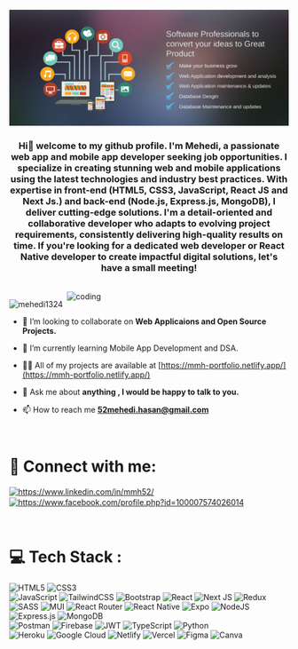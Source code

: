 ![logo](https://github.com/Mehedi1324/Mehedi1324/blob/main/15295155522947.jpg)
<h3 align="center">Hi👋 welcome to my github profile. I'm Mehedi, a passionate web app and mobile app developer seeking job opportunities. I specialize in creating stunning web and mobile applications using the latest technologies and industry best practices. With expertise in front-end (HTML5, CSS3, JavaScript, React JS and Next Js.) and back-end (Node.js, Express.js, MongoDB), I deliver cutting-edge solutions. I'm a detail-oriented and collaborative developer who adapts to evolving project requirements, consistently delivering high-quality results on time. If you're looking for a dedicated web developer or React Native developer to create impactful digital solutions, let's have a small meeting!</h3>

<br>
<img align="right" alt="coding" width="400" src="https://camo.githubusercontent.com/8103ff09009e0adf2b59b5681415c524374d51f492ad63491eb0821c14b8a08c/68747470733a2f2f63646e2e6472696262626c652e636f6d2f75736572732f323531343230382f73637265656e73686f74732f393435373632322f7765625f646576656c6f7065722e676966">

<p align="left"> <img src="https://komarev.com/ghpvc/?username=mehedi1324&label=Profile%20views&color=0e75b6&style=flat" alt="mehedi1324" /> </p>

- 👯 I’m looking to collaborate on **Web Applicaions and Open Source Projects.**

- 🌱 I’m currently learning Mobile App Development and DSA.<br>

- 👨‍💻 All of my projects are available at [https://mmh-portfolio.netlify.app/](https://mmh-portfolio.netlify.app/)

- 💬 Ask me about **anything , I would be happy to talk to you.**

- 📫 How to reach me **52mehedi.hasan@gmail.com**


<br>
<h1 align="left">🔗 Connect with me:</h1>
<p align="left">
<a href="https://linkedin.com/in/mmh52/" target="_blank"><img align="center" src="https://raw.githubusercontent.com/rahuldkjain/github-profile-readme-generator/master/src/images/icons/Social/linked-in-alt.svg" alt="https://www.linkedin.com/in/mmh52/" height="30" width="40" /></a>
<a href="https://www.facebook.com/profile.php?id=100007574026014" target="blank"><img align="center" src="https://raw.githubusercontent.com/rahuldkjain/github-profile-readme-generator/master/src/images/icons/Social/facebook.svg" alt="https://www.facebook.com/profile.php?id=100007574026014" height="30" width="40" /></a>
</p>
<br>

# <h1> 💻 Tech Stack : </h1>
![HTML5](https://img.shields.io/badge/html5-%23E34F26.svg?style=for-the-badge&logo=html5&logoColor=white) 
![CSS3](https://img.shields.io/badge/css3-%231572B6.svg?style=for-the-badge&logo=css3&logoColor=white)  
![JavaScript](https://img.shields.io/badge/javascript-%23323330.svg?style=for-the-badge&logo=javascript&logoColor=%23F7DF1E) 
![TailwindCSS](https://img.shields.io/badge/tailwindcss-%2338B2AC.svg?style=for-the-badge&logo=tailwind-css&logoColor=white) 
![Bootstrap](https://img.shields.io/badge/bootstrap-%23563D7C.svg?style=for-the-badge&logo=bootstrap&logoColor=white) 
![React](https://img.shields.io/badge/react-%2320232a.svg?style=for-the-badge&logo=react&logoColor=%2361DAFB) 
![Next JS](https://img.shields.io/badge/Next-black?style=for-the-badge&logo=next.js&logoColor=white) 
![Redux](https://img.shields.io/badge/redux-%23593d88.svg?style=for-the-badge&logo=redux&logoColor=white) 
![SASS](https://img.shields.io/badge/SASS-hotpink.svg?style=for-the-badge&logo=SASS&logoColor=white) 
![MUI](https://img.shields.io/badge/MUI-%230081CB.svg?style=for-the-badge&logo=material-ui&logoColor=white) 
![React Router](https://img.shields.io/badge/React_Router-CA4245?style=for-the-badge&logo=react-router&logoColor=white) 
![React Native](https://img.shields.io/badge/react_native-%2320232a.svg?style=for-the-badge&logo=react&logoColor=%2361DAFB) 
![Expo](https://img.shields.io/badge/expo-1C1E24?style=for-the-badge&logo=expo&logoColor=#D04A37)
![NodeJS](https://img.shields.io/badge/node.js-6DA55F?style=for-the-badge&logo=node.js&logoColor=white) 
![Express.js](https://img.shields.io/badge/express.js-%23404d59.svg?style=for-the-badge&logo=express&logoColor=%2361DAFB) 
![MongoDB](https://img.shields.io/badge/MongoDB-%234ea94b.svg?style=for-the-badge&logo=mongodb&logoColor=white) 	
![Postman](https://img.shields.io/badge/Postman-FF6C37?style=for-the-badge&logo=postman&logoColor=white) 
![Firebase](https://img.shields.io/badge/firebase-%23039BE5.svg?style=for-the-badge&logo=firebase) 
![JWT](https://img.shields.io/badge/JWT-black?style=for-the-badge&logo=JSON%20web%20tokens) 
![TypeScript](https://img.shields.io/badge/typescript-%23007ACC.svg?style=for-the-badge&logo=typescript&logoColor=white) 
![Python](https://img.shields.io/badge/python-3670A0?style=for-the-badge&logo=python&logoColor=ffdd54)  
![Heroku](https://img.shields.io/badge/heroku-%23430098.svg?style=for-the-badge&logo=heroku&logoColor=white) 
![Google Cloud](https://img.shields.io/badge/Google%20Cloud-%234285F4.svg?style=for-the-badge&logo=google-cloud&logoColor=white) 
![Netlify](https://img.shields.io/badge/netlify-%23000000.svg?style=for-the-badge&logo=netlify&logoColor=#00C7B7) 
![Vercel](https://img.shields.io/badge/vercel-%23000000.svg?style=for-the-badge&logo=vercel&logoColor=white) 
![Figma](https://img.shields.io/badge/figma-%23F24E1E.svg?style=for-the-badge&logo=figma&logoColor=white) 
![Canva](https://img.shields.io/badge/Canva-%2300C4CC.svg?style=for-the-badge&logo=Canva&logoColor=white) 
<br>
<!-- # <h1> 📊 GitHub Stats: </h2>
![](https://github-readme-stats.vercel.app/api?username=Mehedi1324&theme=tokyonight&hide_border=true&include_all_commits=true&count_private=false)<br/>
![](https://github-readme-streak-stats.herokuapp.com/?user=Mehedi1324&theme=tokyonight&hide_border=true)<br/>
![](https://github-readme-stats.vercel.app/api/top-langs/?username=Mehedi1324&theme=tokyonight&hide_border=true&include_all_commits=true&count_private=false&layout=compact) -->


